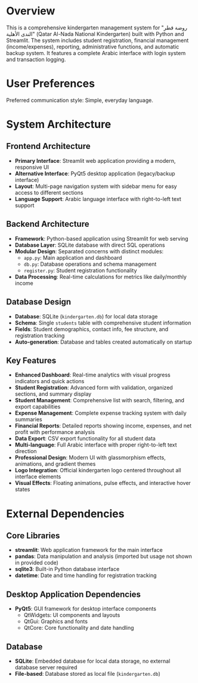 # Overview

This is a comprehensive kindergarten management system for "روضة قطر الندى الأهلية" (Qatar Al-Nada National Kindergarten) built with Python and Streamlit. The system includes student registration, financial management (income/expenses), reporting, administrative functions, and automatic backup system. It features a complete Arabic interface with login system and transaction logging.

# User Preferences

Preferred communication style: Simple, everyday language.

# System Architecture

## Frontend Architecture
- **Primary Interface**: Streamlit web application providing a modern, responsive UI
- **Alternative Interface**: PyQt5 desktop application (legacy/backup interface)
- **Layout**: Multi-page navigation system with sidebar menu for easy access to different sections
- **Language Support**: Arabic language interface with right-to-left text support

## Backend Architecture
- **Framework**: Python-based application using Streamlit for web serving
- **Database Layer**: SQLite database with direct SQL operations
- **Modular Design**: Separated concerns with distinct modules:
  - `app.py`: Main application and dashboard
  - `db.py`: Database operations and schema management
  - `register.py`: Student registration functionality
- **Data Processing**: Real-time calculations for metrics like daily/monthly income

## Database Design
- **Database**: SQLite (`kindergarten.db`) for local data storage
- **Schema**: Single `students` table with comprehensive student information
- **Fields**: Student demographics, contact info, fee structure, and registration tracking
- **Auto-generation**: Database and tables created automatically on startup

## Key Features
- **Enhanced Dashboard**: Real-time analytics with visual progress indicators and quick actions
- **Student Registration**: Advanced form with validation, organized sections, and summary display  
- **Student Management**: Comprehensive list with search, filtering, and export capabilities
- **Expense Management**: Complete expense tracking system with daily summaries
- **Financial Reports**: Detailed reports showing income, expenses, and net profit with performance analysis
- **Data Export**: CSV export functionality for all student data
- **Multi-language**: Full Arabic interface with proper right-to-left text direction
- **Professional Design**: Modern UI with glassmorphism effects, animations, and gradient themes
- **Logo Integration**: Official kindergarten logo centered throughout all interface elements
- **Visual Effects**: Floating animations, pulse effects, and interactive hover states

# External Dependencies

## Core Libraries
- **streamlit**: Web application framework for the main interface
- **pandas**: Data manipulation and analysis (imported but usage not shown in provided code)
- **sqlite3**: Built-in Python database interface
- **datetime**: Date and time handling for registration tracking

## Desktop Application Dependencies
- **PyQt5**: GUI framework for desktop interface components
  - QtWidgets: UI components and layouts
  - QtGui: Graphics and fonts
  - QtCore: Core functionality and date handling

## Database
- **SQLite**: Embedded database for local data storage, no external database server required
- **File-based**: Database stored as local file (`kindergarten.db`)